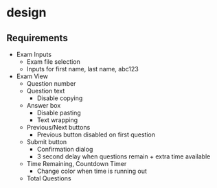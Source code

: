 # design

## Requirements

- Exam Inputs
    - Exam file selection
    - Inputs for first name, last name, abc123
- Exam View
    - Question number
    - Question text
        - Disable copying
    - Answer box
        - Disable pasting
        - Text wrapping
    - Previous/Next buttons
        - Previous button disabled on first question
    - Submit button
        - Confirmation dialog
        - 3 second delay when questions remain + extra time available
    - Time Remaining, Countdown Timer
        - Change color when time is running out
    - Total Questions